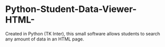# Python-Student-Data-Viewer-HTML-
Created in Python (TK Inter), this small software allows students to search any amount of data in an HTML page.
